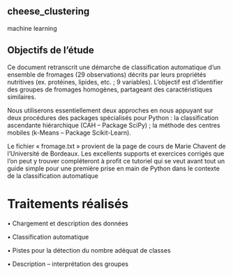## cheese_clustering
machine learning 
## Objectifs de l’étude
Ce document retranscrit une démarche de classification automatique d’un ensemble de fromages (29
observations) décrits par leurs propriétés nutritives (ex. protéines, lipides, etc. ; 9 variables). L’objectif
est d’identifier des groupes de fromages homogènes, partageant des caractéristiques similaires.

Nous utiliserons essentiellement deux approches en nous appuyant sur deux procédures des packages
spécialisés pour Python : la classification ascendante hiérarchique (CAH – Package SciPy) ; la méthode des
centres mobiles (k-Means – Package Scikit-Learn).

Le fichier « fromage.txt » provient de la page de cours de Marie Chavent de l’Université de Bordeaux. Les
excellents supports et exercices corrigés que l’on peut y trouver compléteront à profit ce tutoriel qui se
veut avant tout un guide simple pour une première prise en main de Python dans le contexte de la
classification automatique

# Traitements réalisés
• Chargement et description des données

• Classification automatique

• Pistes pour la détection du nombre adéquat de classes

• Description – interprétation des groupes

